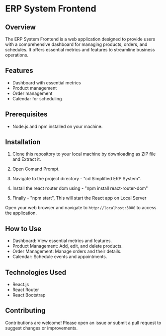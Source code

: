 # ERP System Frontend

## Overview
The ERP System Frontend is a web application designed to provide users with a comprehensive dashboard for managing products, orders, and schedules. It offers essential metrics and features to streamline business operations.

## Features
- Dashboard with essential metrics
- Product management
- Order management
- Calendar for scheduling

## Prerequisites
- Node.js and npm installed on your machine.

## Installation

1. Clone this repository to your local machine by downloading as ZIP file and Extract it.

2. Open Comand Prompt.

3. Navigate to the project directory - "cd Simplified ERP System".

4. Install the react router dom using - "npm install react-router-dom"

6. Finally - "npm start", This will start the React app on Local Server


Open your web browser and navigate to `http://localhost:3000` to access the application.

## How to Use
- Dashboard: View essential metrics and features.
- Product Management: Add, edit, and delete products.
- Order Management: Manage orders and their details.
- Calendar: Schedule events and appointments.

## Technologies Used
- React.js
- React Router
- React Bootstrap

## Contributing
Contributions are welcome! Please open an issue or submit a pull request to suggest changes or improvements.
